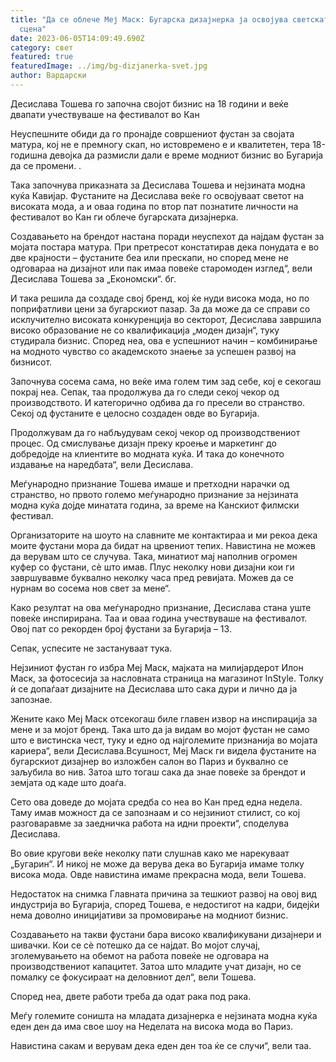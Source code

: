 ```yaml
---
title: "Да се ​​облече Меј Маск: Бугарска дизајнерка ја освојува светската модна
  сцена"
date: 2023-06-05T14:09:49.690Z
category: свет
featured: true
featuredImage: ../img/bg-dizjanerka-svet.jpg
author: Вардарски
---
```

Десислава Тошева го започна својот бизнис на 18 години и веќе двапати учествуваше на фестивалот во Кан

Неуспешните обиди да го пронајде совршениот фустан за својата матура, кој не е премногу скап, но истовремено е и квалитетен, тера 18-годишна девојка да размисли дали е време модниот бизнис во Бугарија да се промени. .

Така започнува приказната за Десислава Тошева и нејзината модна куќа Кавијар. Фустаните на Десислава веќе го освојуваат светот на високата мода, а и оваа година по втор пат познатите личности на фестивалот во Кан ги облече бугарската дизајнерка.

Создавањето на брендот настана поради неуспехот да најдам фустан за мојата постара матура. При претресот констатирав дека понудата е во две крајности – фустаните беа или прескапи, но според мене не одговараа на дизајнот или пак имаа повеќе старомоден изглед“, вели Десислава Тошева за „Економски“. бг.

И така решила да создаде свој бренд, кој ќе нуди висока мода, но по поприфатливи цени за бугарскиот пазар. За да може да се справи со исклучително високата конкуренција во секторот, Десислава завршила високо образование не со квалификација „моден дизајн“, туку студирала бизнис. Според неа, ова е успешниот начин – комбинирање на модното чувство со академското знаење за успешен развој на бизнисот.

Започнува сосема сама, но веќе има голем тим зад себе, кој е секогаш покрај неа. Сепак, таа продолжува да го следи секој чекор од производството. И категорично одбива да го пресели во странство. Секој од фустаните е целосно создаден овде во Бугарија.

Продолжувам да го набљудувам секој чекор од производствениот процес. Од смислување дизајн преку кроење и маркетинг до добредојде на клиентите во модната куќа. И така до конечното издавање на наредбата“, вели Десислава.

Меѓународно признание
Тошева имаше и претходни нарачки од странство, но првото големо меѓународно признание за нејзината модна куќа дојде минатата година, за време на Канскиот филмски фестивал.

Организаторите на шоуто на славните ме контактираа и ми рекоа дека моите фустани мора да бидат на црвениот тепих. Навистина не можев да верувам што се случува. Така, минатиот мај наполнив огромен куфер со фустани, сè што имав. Плус неколку нови дизајни кои ги завршувавме буквално неколку часа пред ревијата. Можев да се нурнам во сосема нов свет за мене“.

Како резултат на ова меѓународно признание, Десислава стана уште повеќе инспирирана. Таа и оваа година учествуваше на фестивалот. Овој пат со рекорден број фустани за Бугарија – 13.

Сепак, успесите не застануваат тука.

Нејзиниот фустан го избра Меј Маск, мајката на милијардерот Илон Маск, за фотосесија за насловната страница на магазинот InStyle. Толку ѝ се допаѓаат дизајните на Десислава што сака дури и лично да ја запознае.

Жените како Меј Маск отсекогаш биле главен извор на инспирација за мене и за мојот бренд. Така што да ја видам во мојот фустан не само што е вистинска чест, туку и едно од најголемите признанија во мојата кариера“, вели Десислава.Всушност, Меј Маск ги видела фустаните на бугарскиот дизајнер во изложбен салон во Париз и буквално се заљубила во нив. Затоа што тогаш сака да знае повеќе за брендот и земјата од каде што доаѓа.

Сето ова доведе до мојата средба со неа во Кан пред една недела. Таму имав можност да се запознаам и со нејзиниот стилист, со кој разговаравме за заедничка работа на идни проекти“, споделува Десислава.

Во овие кругови веќе неколку пати слушнав како ме нарекуваат „Бугарин“. И никој не може да верува дека во Бугарија имаме толку висока мода. Овде навистина имаме прекрасна мода, вели Тошева.

Недостаток на снимка
Главната причина за тешкиот развој на овој вид индустрија во Бугарија, според Тошева, е недостигот на кадри, бидејќи нема доволно иницијативи за промовирање на модниот бизнис.

Создавањето на такви фустани бара високо квалификувани дизајнери и шивачки. Кои се сè потешко да се најдат. Во мојот случај, зголемувањето на обемот на работа повеќе не одговара на производствениот капацитет. Затоа што младите учат дизајн, но се помалку се фокусираат на деловниот дел“, вели Тошева.

Според неа, двете работи треба да одат рака под рака.

Меѓу големите соништа на младата дизајнерка е нејзината модна куќа еден ден да има свое шоу на Неделата на висока мода во Париз.

Навистина сакам и верувам дека еден ден тоа ќе се случи“, вели таа.